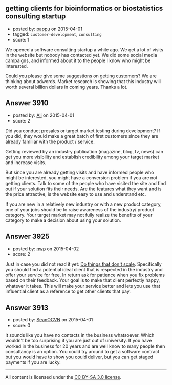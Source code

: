 ## getting clients for bioinformatics or biostatistics consulting startup

- posted by: [pappu](https://stackexchange.com/users/1269487/pappu) on 2015-04-01
- tagged: `customer-development`, `consulting`
- score: 1

We opened a software consulting startup a while ago. We get a lot of visits in the website but nobody has contacted yet. We did some social media campaigns, and informed about it to the people I know who might be interested. 

Could you please give some suggestions on getting customers? We are thinking about adwords. Market research is showing that this industry will worth several billion dollars in coming years. Thanks a lot.


## Answer 3910

- posted by: [Ali](https://stackexchange.com/users/2815644/ali) on 2015-04-01
- score: 2

Did you conduct presales or target market testing during development? If you did, they would make a great batch of first customers since they are already familiar with the product / service. 

Getting reviewed by an industry publication (magazine, blog, tv, news) can get you more visibility and establish credibility among your target market and increase visits. 

But since you are already getting visits and  have informed people who might be interested, you might have a conversion problem if you are not getting clients. Talk to some of the people who have visited the site and find out if your solution fits their needs. Are the features what they want and is the price attractive, is the website easy to use and understand etc. 

If you are new in a relatively new industry or with a new product category, one of your jobs should be to raise awareness of the industry/ product category. Your target market may not fully realize the benefits of your category to make a decision about using your solution. 



## Answer 3925

- posted by: [nwp](https://stackexchange.com/users/2908570/nwp) on 2015-04-02
- score: 2

Just in case you did not read it yet: [Do things that don't scale](http://www.paulgraham.com/ds.html). Specifically you should find a potential ideal client that is respected in the industry and offer your service for free. In return ask for patience when you fix problems based on their feedback. Your goal is to make that client perfectly happy, whatever it takes. This will make your service better and lets you use that influential client as a reference to get other clients that pay.


## Answer 3913

- posted by: [SeanOCVN](https://stackexchange.com/users/6070348/seanocvn) on 2015-04-01
- score: 0

It sounds like you have no contacts in the business whatsoever.  Which wouldn't be too surprising if you are just out of university.  If you have worked in the business for 20 years and are well know to many people then consultancy is an option. You could try around to get a software contract but you would have to show you could deliver, but you can get staged payments if you are lucky. 



---

All content is licensed under the [CC BY-SA 3.0 license](https://creativecommons.org/licenses/by-sa/3.0/).
